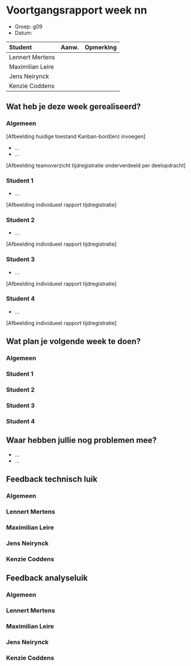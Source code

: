 # Voortgangsrapport week nn

* Groep: g09
* Datum:

| Student          | Aanw. | Opmerking |
| :---             | :---  | :---      |
| Lennert Mertens  |       |           |
| Maximilian Leire |       |           |
| Jens Neirynck    |       |           |
| Kenzie Coddens   |       |           |

## Wat heb je deze week gerealiseerd?

### Algemeen

[Afbeelding huidige toestand Kanban-bord(en) invoegen]

* ...
* ...

[Afbeelding teamoverzicht tijdregistratie onderverdeeld per deelopdracht]

### Student 1

* ...

[Afbeelding individueel rapport tijdregistratie]

### Student 2

* ...

[Afbeelding individueel rapport tijdregistratie]

### Student 3

* ...

[Afbeelding individueel rapport tijdregistratie]

### Student 4

* ...

[Afbeelding individueel rapport tijdregistratie]

## Wat plan je volgende week te doen?

### Algemeen
### Student 1
### Student 2
### Student 3
### Student 4

## Waar hebben jullie nog problemen mee?

* ...
* ...

## Feedback technisch luik

### Algemeen

### Lennert Mertens
### Maximilian Leire
### Jens Neirynck
### Kenzie Coddens

## Feedback analyseluik

### Algemeen

### Lennert Mertens
### Maximilian Leire
### Jens Neirynck
### Kenzie Coddens


